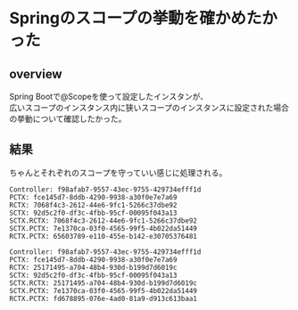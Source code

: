 # Springのスコープの挙動を確かめたかった

## overview

Spring Bootで@Scopeを使って設定したインスタンが、  
広いスコープのインスタンス内に狭いスコープのインスタンスに設定された場合の挙動について確認したかった。

## 結果

ちゃんとそれぞれのスコープを守っていい感じに処理される。

```
Controller: f98afab7-9557-43ec-9755-429734efff1d
PCTX: fce145d7-8ddb-4290-9938-a30f0e7e7a69
RCTX: 7068f4c3-2612-44e6-9fc1-5266c37dbe92
SCTX: 92d5c2f0-df3c-4fbb-95cf-00095f043a13
SCTX.RCTX: 7068f4c3-2612-44e6-9fc1-5266c37dbe92
SCTX.PCTX: 7e1370ca-03f0-4565-99f5-4b022da51449
RCTX.PCTX: 65603789-e110-455e-b142-e30705376481
```

```
Controller: f98afab7-9557-43ec-9755-429734efff1d
PCTX: fce145d7-8ddb-4290-9938-a30f0e7e7a69
RCTX: 25171495-a704-48b4-930d-b199d7d6019c
SCTX: 92d5c2f0-df3c-4fbb-95cf-00095f043a13
SCTX.RCTX: 25171495-a704-48b4-930d-b199d7d6019c
SCTX.PCTX: 7e1370ca-03f0-4565-99f5-4b022da51449
RCTX.PCTX: fd678895-076e-4ad0-81a9-d913c613baa1
```

